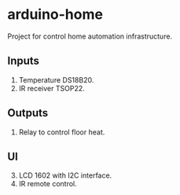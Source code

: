 # arduino-home
Project for control home automation infrastructure.
## Inputs
1. Temperature DS18B20.
1. IR receiver TSOP22.
## Outputs
1. Relay to control floor heat.
## UI
3. LCD 1602 with I2C interface.
3. IR remote control.
